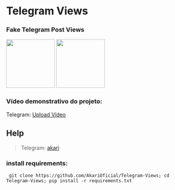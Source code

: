 # Telegram Views

### Fake Telegram Post Views
<p float="left">
    <img src="https://user-images.githubusercontent.com/58480908/214900405-d75e2549-7747-4dd6-85c2-48fb2df64e66.png" width=130/>
    <img src="https://user-images.githubusercontent.com/58480908/214900411-27f77bd2-ed12-417f-8d41-fb95b8670b71.png" width=130/>
</p>

### Vídeo demonstrativo do projeto:
Telegram: [Upload Vídeo](https://t.me/+Zw87X09JGYRkZDI0)

## Help
> Telegram: [akari](https://t.me/AkariOficial)

### install requirements:
```
 git clone https://github.com/AkariOficial/Telegram-Views; cd Telegram-Views; pip install -r requirements.txt
```

